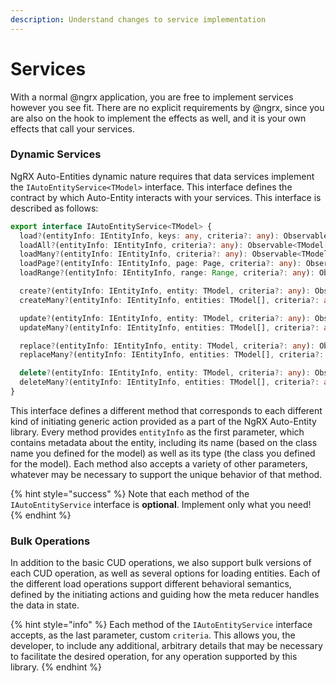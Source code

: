 ```yaml
---
description: Understand changes to service implementation
---
```


# Services

With a normal @ngrx application, you are free to implement services however you see fit. There are no explicit requirements by @ngrx, since you are also on the hook to implement the effects as well, and it is your own effects that call your services. 

### Dynamic Services

NgRX Auto-Entities dynamic nature requires that data services implement the `IAutoEntityService<TModel>` interface. This interface defines the contract by which Auto-Entity interacts with your services. This interface is described as follows:

```typescript
export interface IAutoEntityService<TModel> {
  load?(entityInfo: IEntityInfo, keys: any, criteria?: any): Observable<TModel>;
  loadAll?(entityInfo: IEntityInfo, criteria?: any): Observable<TModel[]>;
  loadMany?(entityInfo: IEntityInfo, criteria?: any): Observable<TModel[]>;
  loadPage?(entityInfo: IEntityInfo, page: Page, criteria?: any): Observable<IEntityWithPageInfo<TModel>>;
  loadRange?(entityInfo: IEntityInfo, range: Range, criteria?: any): Observable<IEntityWithRangeInfo<TModel>>;

  create?(entityInfo: IEntityInfo, entity: TModel, criteria?: any): Observable<TModel>;
  createMany?(entityInfo: IEntityInfo, entities: TModel[], criteria?: any): Observable<TModel[]>;

  update?(entityInfo: IEntityInfo, entity: TModel, criteria?: any): Observable<TModel>;
  updateMany?(entityInfo: IEntityInfo, entities: TModel[], criteria?: any): Observable<TModel[]>;

  replace?(entityInfo: IEntityInfo, entity: TModel, criteria?: any): Observable<TModel>;
  replaceMany?(entityInfo: IEntityInfo, entities: TModel[], criteria?: any): Observable<TModel[]>;

  delete?(entityInfo: IEntityInfo, entity: TModel, criteria?: any): Observable<TModel>;
  deleteMany?(entityInfo: IEntityInfo, entities: TModel[], criteria?: any): Observable<TModel[]>;
}
```

This interface defines a different method that corresponds to each different kind of initiating generic action provided as a part of the NgRX Auto-Entity library. Every method provides `entityInfo` as the first parameter, which contains metadata about the entity, including its name \(based on the class name you defined for the model\) as well as its type \(the class you defined for the model\). Each method also accepts a variety of other parameters, whatever may be necessary to support the unique behavior of that method.

{% hint style="success" %}
Note that each method of the `IAutoEntityService` interface is **optional**. Implement only what you need!
{% endhint %}

### Bulk Operations

In addition to the basic CUD operations, we also support bulk versions of each CUD operation, as well as several options for loading entities. Each of the different load operations support different behavioral semantics, defined by the initiating actions and guiding how the meta reducer handles the data in state.

{% hint style="info" %}
Each method of the `IAutoEntityService` interface accepts, as the last parameter, custom `criteria`. This allows you, the developer, to include any additional, arbitrary details that may be necessary to facilitate the desired operation, for any operation supported by this library.
{% endhint %}

